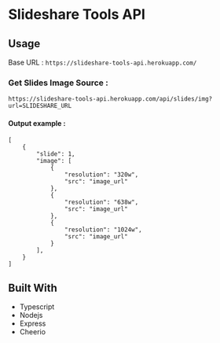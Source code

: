 # Slideshare Tools API

## Usage

Base URL : `https://slideshare-tools-api.herokuapp.com/`

### Get Slides Image Source :

``
https://slideshare-tools-api.herokuapp.com/api/slides/img?url=SLIDESHARE_URL
``

#### Output example :

```get image output
[
    {
        "slide": 1,
        "image": [
            {
                "resolution": "320w",
                "src": "image_url"
            },
            {
                "resolution": "638w",
                "src": "image_url"
            },
            {
                "resolution": "1024w",
                "src": "image_url"
            }
        ],
    }
]
```

## Built With

* Typescript
* Nodejs
* Express
* Cheerio
